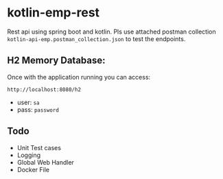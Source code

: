 # kotlin-emp-rest
Rest api using spring boot and kotlin. Pls use attached postman collection `kotlin-api-emp.postman_collection.json` to test the endpoints.

## H2 Memory Database:
Once with the application running you can access:

`http://localhost:8080/h2`

- user: `sa`
- pass: `password`

## Todo
- Unit Test cases
- Logging
- Global Web Handler
- Docker File
